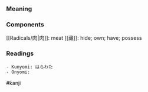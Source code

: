 ### Meaning



### Components

[[Radicals/肉|肉]]: meat [[藏]]: hide; own; have; possess

### Readings

```
- Kunyomi: はらわた
- Onyomi: 
```

#kanji